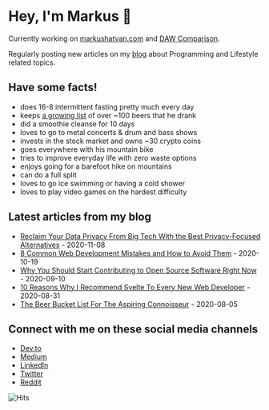 # Hey, I'm Markus :wave:

Currently working on [markushatvan.com](https://markushatvan.com/) and [DAW Comparison](https://dawcomparison.com/).

Regularly posting new articles on my [blog](https://markushatvan.com/blog) about Programming and Lifestyle related topics.

## Have some facts!

- does 16-8 intermittent fasting pretty much every day
- keeps [a growing list](https://markushatvan.com/blog/the-beer-bucket-list-for-the-aspiring-connoisseur) of over ~100 beers that he drank
- did a smoothie cleanse for 10 days
- loves to go to metal concerts & drum and bass shows
- invests in the stock market and owns ~30 crypto coins
- goes everywhere with his mountain bike
- tries to improve everyday life with zero waste options
- enjoys going for a barefoot hike on mountains
- can do a full split
- loves to go ice swimming or having a cold shower
- loves to play video games on the hardest difficulty

## Latest articles from my blog

<!-- blog starts -->
- [Reclaim Your Data Privacy From Big Tech With the Best Privacy-Focused Alternatives](https://markushatvan.com/blog/reclaim-your-data-privacy-from-big-tech-with-the-best-privacy-focused-alternatives) - 2020-11-08
- [8 Common Web Development Mistakes and How to Avoid Them](https://markushatvan.com/blog/8-common-web-development-mistakes-and-how-to-avoid-them) - 2020-10-19
- [Why You Should Start Contributing to Open Source Software Right Now](https://markushatvan.com/blog/why-you-should-start-contributing-to-open-source-software-right-now) - 2020-09-10
- [10 Reasons Why I Recommend Svelte To Every New Web Developer](https://markushatvan.com/blog/10-reasons-why-i-recommend-svelte-to-every-new-web-developer) - 2020-08-31
- [The Beer Bucket List For The Aspiring Connoisseur](https://markushatvan.com/blog/the-beer-bucket-list-for-the-aspiring-connoisseur) - 2020-08-05
<!-- blog ends -->

## Connect with me on these social media channels

- [Dev.to](https://dev.to/mhatvan)
- [Medium](https://medium.com/@markushatvan)
- [LinkedIn](https://www.linkedin.com/in/markus-hatvan-b912b91aa/)
- [Twitter](https://twitter.com/HatvanMarkus)
- [Reddit](https://www.reddit.com/user/chimpcmder)

<img src="https://hitcounter.pythonanywhere.com/count/tag.svg?url=https%3A%2F%2Fgithub.com%2Fmhatvan%2Fmhatvan" alt="Hits">

